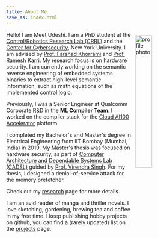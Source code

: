 ```yaml
---
title: About Me
save_as: index.html
---
```


Hello! I am Meet Udeshi. 
<img src="/images/profile.jpg" alt="profile photo" title="Yes, that's me." style="margin: 10px; width: 30%; float:right;"/>
I am a PhD student at the [Control/Robotics Research Lab (CRRL)](https://crrl.poly.edu/) and the 
[Center for Cybersecurity](https://cyber.nyu.edu/), New York University.
I am advised by [Prof. Farshad Khorrami](https://engineering.nyu.edu/faculty/farshad-khorrami) and [Prof. Ramesh Karri](https://engineering.nyu.edu/faculty/ramesh-karri).
My research focus is on hardware security. I am currently working on the semantic reverse engineering of embedded systems binaries to
extract high-level semantic information, such as math equations of the implemented control logic.

Previously, I was a Senior Engineer at Qualcomm Corporate R&D in the **ML Compiler Team**.
I worked on the compiler stack for the
[Cloud AI100 Accelerator](https://www.qualcomm.com/products/cloud-artificial-intelligence) platform.

I completed my Bachelor's and Master's degree in Electrical Engineering from IIT Bombay
(Mumbai, India) in 2019.
My Master's thesis was focused on hardware security,
as part of [Computer Architecture and Dependable Systems Lab (CADSL)](https://www.ee.iitb.ac.in/student/~cadsl/)
guided by [Prof. Virendra Singh](https://www.ee.iitb.ac.in/~viren/). For my thesis, I designed a denial-of-service attack for the memory prefetcher.

Check out my [research](/research) page for more details.

I am an avid reader of manga and thriller novels. I love sketching, gardening, brewing tea and coffee in my free time.
I keep publishing hobby projects on github, you can find a (rarely updated) list on the [projects](/hobby) page.
